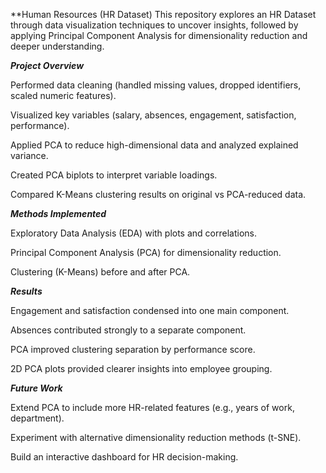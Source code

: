 **Human Resources (HR Dataset)
This repository explores an HR Dataset through data visualization techniques to uncover insights, followed by applying Principal Component Analysis for dimensionality reduction and deeper understanding.

***Project Overview***

Performed data cleaning (handled missing values, dropped identifiers, scaled numeric features).

Visualized key variables (salary, absences, engagement, satisfaction, performance).

Applied PCA to reduce high-dimensional data and analyzed explained variance.

Created PCA biplots to interpret variable loadings.

Compared K-Means clustering results on original vs PCA-reduced data.

***Methods Implemented***

Exploratory Data Analysis (EDA) with plots and correlations.

Principal Component Analysis (PCA) for dimensionality reduction.

Clustering (K-Means) before and after PCA.

***Results***

Engagement and satisfaction condensed into one main component.

Absences contributed strongly to a separate component.

PCA improved clustering separation by performance score.

2D PCA plots provided clearer insights into employee grouping.

***Future Work***

Extend PCA to include more HR-related features (e.g., years of work, department).

Experiment with alternative dimensionality reduction methods (t-SNE).

Build an interactive dashboard for HR decision-making.
